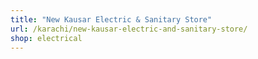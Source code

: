 ```yaml
---
title: "New Kausar Electric & Sanitary Store"
url: /karachi/new-kausar-electric-and-sanitary-store/
shop: electrical
---
```

